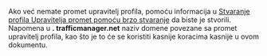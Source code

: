 Ako već nemate promet upravitelj profila, pomoću informacija u [Stvaranje profila Upravitelja promet pomoću brzo stvaranje](../articles/traffic-manager/traffic-manager-manage-profiles.md) da biste je stvorili. Napomena u **. trafficmanager.net** naziv domene povezane sa promet upravitelj profila, kao što je to će se koristiti kasnije koracima kasnije u ovom dokumentu.
